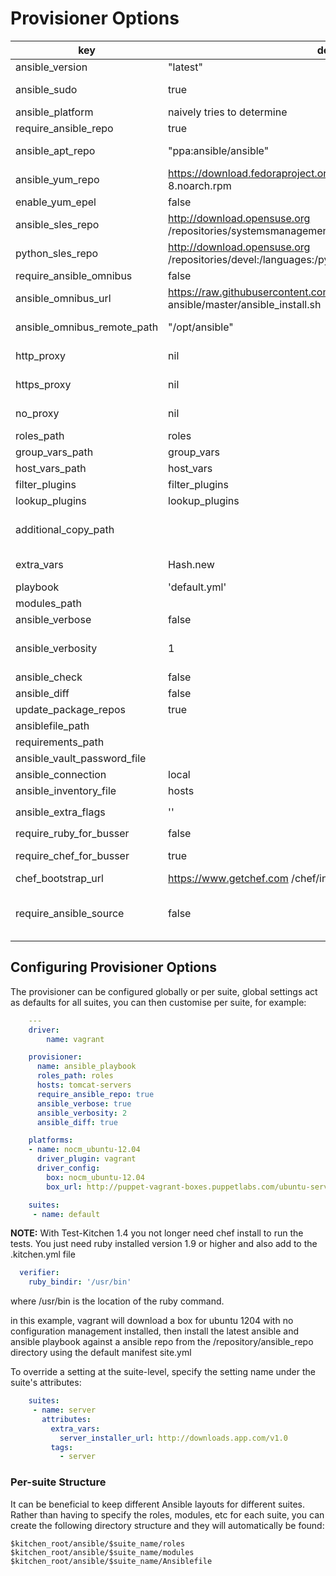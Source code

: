 
# Provisioner Options

key | default value | Notes
----|---------------|--------
ansible_version | "latest"| desired version, affects apt installs
ansible_sudo | true | drives whether ansible-playbook is executed as root or as the current authenticated user
ansible_platform | naively tries to determine | OS platform of server
require_ansible_repo | true | Set if using a ansible install from yum or apt repo
ansible_apt_repo | "ppa:ansible/ansible" | apt repo. see https://launchpad.net /~ansible/+archive/ubuntu/ansible or rquillo/ansible
ansible_yum_repo | https://download.fedoraproject.org /pub/epel/6/i386/epel-release-6-8.noarch.rpm | yum repo
enable_yum_epel  | false | enable yum EPEL repo  
ansible_sles_repo | http://download.opensuse.org /repositories/systemsmanagement/SLE_12/systemsmanagement.repo | zypper suse ansible repo
python_sles_repo | http://download.opensuse.org /repositories/devel:/languages:/python/SLE_12/devel:languages:python.repo | zypper suse python repo
require_ansible_omnibus | false | Set if using omnibus ansible pip install
ansible_omnibus_url | https://raw.githubusercontent.com /neillturner/omnibus-ansible/master/ansible_install.sh | omnibus ansible install location.
ansible_omnibus_remote_path | "/opt/ansible" | Server Installation location of an omnibus ansible install.
http_proxy | nil | use http proxy when installing puppet, packages and running puppet
https_proxy | nil | use https proxy when installing puppet, packages and running puppet
no_proxy | nil | list of URLs or IPs that should be excluded from proxying
roles_path | roles | ansible repo roles directory
group_vars_path | group_vars | ansible repo group_vars directory
host_vars_path | host_vars | ansible repo hosts directory
filter_plugins | filter_plugins | ansible repo filter_plugins directory
lookup_plugins | lookup_plugins | ansible repo lookup_plugins directory
additional_copy_path | | arbitrary array of files and directories to copy into test environment, relative to CWD. (eg, vars or included playbooks)
extra_vars | Hash.new | Hash to set the extra_vars passed to ansibile-playbook command
playbook | 'default.yml' | playbook for ansible-playbook to run
modules_path | | ansible repo manifests directory
ansible_verbose| false| Extra information logging
ansible_verbosity| 1| Sets the verbosity flag appropriately (e.g.: `1 => '-v', 2 => '-vv', 3 => '-vvv" ...`) Valid values are one of: `1, 2, 3, 4` OR `:info, :warn, :debug, :trace`.
ansible_check| false| Sets the `--check` flag when running Ansible
ansible_diff| false| Sets the `--diff` flag when running Ansible
update_package_repos| true| update OS repository metadata
ansiblefile_path | | Path to Ansiblefile
requirements_path | | Path to ansible-galaxy requirements
ansible_vault_password_file| | Path of Ansible Vault Password File
ansible_connection | local | Connection for Hosts and Groups
ansible_inventory_file | hosts | Custom inventory file
ansible_extra_flags | '' | Additional options to pass to `ansible-playbook` -- e.g.: `'--skip-tags=redis'`
require_ruby_for_busser|false|install ruby to run busser for tests
require_chef_for_busser|true|install chef to run busser for tests. NOTE: kitchen 1.4 only requires ruby to run busser so this is not required.
chef_bootstrap_url |https://www.getchef.com /chef/install.sh| the chef install
require_ansible_source | false | Install Ansible from source using method described here: http://docs.ansible.com/intro_installation.html#running-from-source. Only works on Debian/Ubuntu at present.

## Configuring Provisioner Options

The provisioner can be configured globally or per suite, global settings act as defaults for all suites, you can then customise per suite, for example:

```yaml
    ---
    driver:
        name: vagrant

    provisioner:
      name: ansible_playbook
      roles_path: roles
      hosts: tomcat-servers
      require_ansible_repo: true
      ansible_verbose: true
      ansible_verbosity: 2
      ansible_diff: true

    platforms:
    - name: nocm_ubuntu-12.04
      driver_plugin: vagrant
      driver_config:
        box: nocm_ubuntu-12.04
        box_url: http://puppet-vagrant-boxes.puppetlabs.com/ubuntu-server-12042-x64-vbox4210-nocm.box

    suites:
     - name: default
```

**NOTE:** With Test-Kitchen 1.4 you not longer need chef install to run the tests. You just need ruby installed version 1.9 or higher and also add to the .kitchen.yml file

```yaml
  verifier:
    ruby_bindir: '/usr/bin'
```
where /usr/bin is the location of the ruby command.


in this example, vagrant will download a box for ubuntu 1204 with no configuration management installed, then install the latest ansible and ansible playbook against a ansible repo from the /repository/ansible_repo directory using the default manifest site.yml

To override a setting at the suite-level, specify the setting name under the suite's attributes:

```yaml
    suites:
     - name: server
       attributes:
         extra_vars:
           server_installer_url: http://downloads.app.com/v1.0
         tags:
           - server
```

### Per-suite Structure

It can be beneficial to keep different Ansible layouts for different suites. Rather than having to specify the roles, modules, etc for each suite, you can create the following directory structure and they will automatically be found:

    $kitchen_root/ansible/$suite_name/roles
    $kitchen_root/ansible/$suite_name/modules
    $kitchen_root/ansible/$suite_name/Ansiblefile
